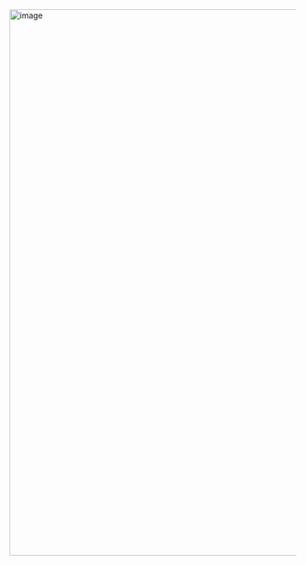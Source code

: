 <img width="959" alt="image" src="https://github.com/aymen-boukaoula/IT-Gallery-Event/assets/112255796/8cb7b5fa-9e88-4438-b00b-2f9c36cfef30">
